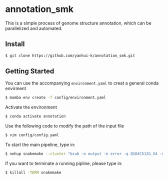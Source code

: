 # annotation_smk
This is a simple process of genome structure annotation, which can be parallelized and automated. <br>

## Install
```Bash
$ git clone https://github.com/yanhui-k/annotation_smk.git
``` 

## Getting Started
You can use the accompanying `environment.yaml` to creat a general conda envirment <br>
```Bash
$ mamba env create -f config/environment.yaml
``` 

Activate the environment <br>
```Bash
$ conda activate annotation
``` 

Use the following code to modify the path of the input file <br>
```Bash
$ vim config/config.yaml
``` 

To start the main pipeline, type in: <br>
```Bash
$ nohup snakemake --cluster "bsub -o output -e error -q Q104C512G_X4 -m yi02" -j 10 -p --use-conda &
``` 

If you want to terminate a running pipline, please type in: <br>
```Bash
$ killall -TERM snakemake
``` 
